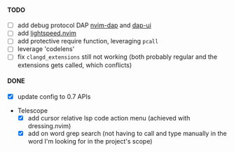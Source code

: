 #### TODO

- [ ] add debug protocol DAP [nvim-dap](https://github.com/mfussenegger/nvim-dap)
      and [dap-ui](https://github.com/rcarriga/nvim-dap-ui)
- [ ] add [lightspeed.nvim](https://github.com/ggandor/lightspeed.nvim)
- [ ] add protective require function, leveraging `pcall`
- [ ] leverage 'codelens'
- [ ] fix `clangd_extensions` still not working (both probably regular and the extensions gets called,
      which conflicts)

#### DONE

- [x] update config to 0.7 APIs
- Telescope
  - [x] add cursor relative lsp code action menu (achieved with dressing.nvim)
  - [x] add on word grep search (not having to call and type manually in the word I'm looking for in the project's scope)
